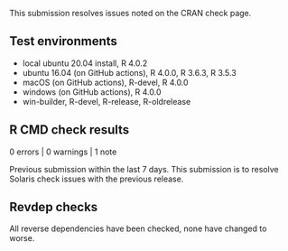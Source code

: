 This submission resolves issues noted on the CRAN check page.

## Test environments
* local ubuntu 20.04 install, R 4.0.2
* ubuntu 16.04 (on GitHub actions), R 4.0.0, R 3.6.3, R 3.5.3
* macOS (on GitHub actions), R-devel, R 4.0.0
* windows (on GitHub actions), R 4.0.0
* win-builder, R-devel, R-release, R-oldrelease

## R CMD check results

0 errors | 0 warnings | 1 note

Previous submission within the last 7 days. This submission is to resolve
Solaris check issues with the previous release.

## Revdep checks

All reverse dependencies have been checked, none have changed to worse.
